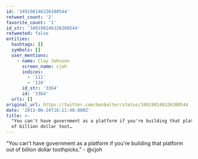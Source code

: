 ```yaml
---
id: '349198146326380544'
retweet_count: '2'
favorite_count: '1'
id_str: '349198146326380544'
retweeted: false
entities:
  hashtags: []
  symbols: []
  user_mentions:
    - name: Clay Johnson
      screen_name: cjoh
      indices:
        - '111'
        - '116'
      id_str: '3364'
      id: '3364'
  urls: []
original_url: https://twitter.com/benbalter/status/349198146326380544
date: '2013-06-24T16:11:40.000Z'
title: >-
  "You can't have government as a platform if you're building that platform out
  of billion dollar toot…
---
```


"You can't have government as a platform if you're building that platform out of billion dollar toothpicks." - @cjoh